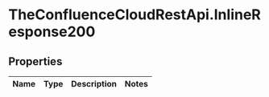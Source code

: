 # TheConfluenceCloudRestApi.InlineResponse200

## Properties
Name | Type | Description | Notes
------------ | ------------- | ------------- | -------------
